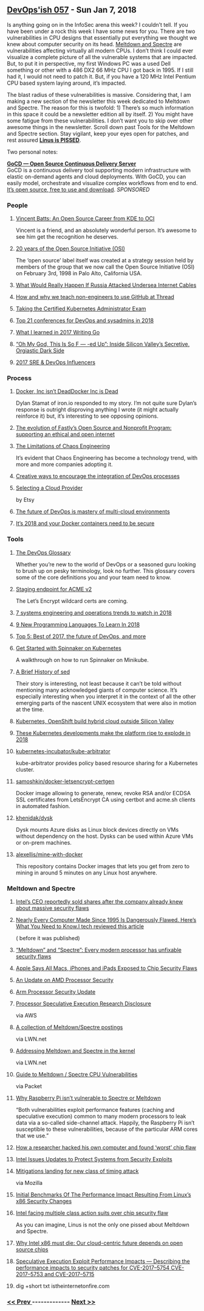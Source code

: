 ## [DevOps'ish 057](https://devopsish.com/057) - Sun Jan 7, 2018

Is anything going on in the InfoSec arena this week? I couldn’t tell. If you have been under a rock this week I have some news for you. There are two vulnerabilities in CPU designs that essentially put everything we thought we knew about computer security on its head. <a href="https://meltdownattack.com/">Meltdown and Spectre</a> are vulnerabilities affecting virtually all modern CPUs. I don’t think I could ever visualize a complete picture of all the vulnerable systems that are impacted. But, to put it in perspective, my first Windows PC was a used Dell something or other with a 486 DX2 66 MHz CPU I got back in 1995. If I still had it, I would not need to patch it. But, if you have a 120 MHz Intel Pentium CPU based system laying around, it’s impacted.

The blast radius of these vulnerabilities is massive. Considering that, I am making a new section of the newsletter this week dedicated to Meltdown and Spectre. The reason for this is twofold: 1) There’s so much information in this space it could be a newsletter edition all by itself. 2) You might have some fatigue from these vulnerabilities. I don’t want you to skip over other awesome things in the newsletter. Scroll down past Tools for the Meltdown and Spectre section. Stay vigilant, keep your eyes open for patches, and rest assured <a href="http://www.businessinsider.com/linus-torvalds-linux-inventor-is-furious-at-intel-2018-1"><strong>Linus is PISSED</strong></a>.

Two personal notes:

<a href="https://devopsish.us14.list-manage.com/track/click?u=631fcd11ad2a643d08035c221&amp;id=5a1471dfb5&amp;e=7cc492dc98"><strong>GoCD — Open Source Continuous Delivery Server</strong></a><br/>GoCD is a continuous delivery tool supporting modern infrastructure with elastic on-demand agents and cloud deployments. With GoCD, you can easily model, orchestrate and visualize complex workflows from end to end. <a href="https://devopsish.us14.list-manage.com/track/click?u=631fcd11ad2a643d08035c221&amp;id=3133731028&amp;e=7cc492dc98">It’s open source, free to use and download</a>. <em>SPONSORED</em>

### People

1. [Vincent Batts: An Open Source Career from KDE to OCI](https://thenewstack.io/vincent-batts-kde-oci/)

     Vincent is a friend, and an absolutely wonderful person. It’s awesome to see him get the recognition he deserves.
1. [20 years of the Open Source Initiative (OSI)](http://www.computerweekly.com/blog/Open-Source-Insider/20-years-of-Open-Source-Initiative-OSI)

     The ‘open source’ label itself was created at a strategy session held by members of the group that we now call the Open Source Initiative (OSI) on February 3rd, 1998 in Palo Alto, California USA.
1. [What Would Really Happen If Russia Attacked Undersea Internet Cables](https://www.wired.com/story/russia-undersea-internet-cables/)

    
1. [How and why we teach non-engineers to use GitHub at Thread](https://thread.engineering/teaching-non-engineers-how-to-contribute-code-2e85411ab464)

    
1. [Taking the Certified Kubernetes Administrator Exam](https://medium.com/@KevinHoffman/taking-the-certified-kubernetes-administrator-exam-eeab17d65476)

    
1. [Top 21 conferences for DevOps and sysadmins in 2018](https://www.hpe.com/us/en/insights/articles/2018/01/top-21-conferences-for-devops-and-sysadmins-in-2018.html)

    
1. [What I learned in 2017 Writing Go](https://www.commandercoriander.net/blog/2017/12/31/writing-go/)

    
1. [“Oh My God, This Is So F — -ed Up”: Inside Silicon Valley’s Secretive, Orgiastic Dark Side](https://www.vanityfair.com/news/2018/01/brotopia-silicon-valley-secretive-orgiastic-inner-sanctum)

    
1. [2017 SRE & DevOps Influencers](https://robhirschfeld.com/2018/01/01/2017-sre-devops-influencers/)

    
### Process

1. [Docker, Inc isn’t DeadDocker Inc is Dead](https://blog.iron.io/docker-inc-isnt-dead/)

     Dylan Stamat of iron.io responded to my  story. I’m not quite sure Dylan’s response is outright disproving anything I wrote (it might actually reinforce it) but, it’s interesting to see opposing opinions.
1. [The evolution of Fastly’s Open Source and Nonprofit Program: supporting an ethical and open internet](https://www.fastly.com/blog/evolution-fastlys-open-source-and-nonprofit-program-supporting-an-ethical-and-open-internet/)

    
1. [The Limitations of Chaos Engineering](https://medium.com/production-ready/the-limitations-of-chaos-engineering-2a74816c0df3)

     It’s evident that Chaos Engineering has become a technology trend, with more and more companies adopting it.
1. [Creative ways to encourage the integration of DevOps processes](http://www.theserverside.com/feature/Creative-ways-to-encourage-the-integration-of-DevOps-processes)

    
1. [Selecting a Cloud Provider](https://codeascraft.com/2018/01/04/selecting-a-cloud-provider/)

    by Etsy
1. [The future of DevOps is mastery of multi-cloud environments](https://opensource.com/article/18/1/future-devops)

    
1. [It’s 2018 and your Docker containers need to be secure](https://blog.cloudpassage.com/2018/01/02/2018-docker-containers-need-secure/)

    
### Tools

1. [The DevOps Glossary](https://caylent.com/devops-glossary/)

     Whether you’re new to the world of DevOps or a seasoned guru looking to brush up on pesky terminology, look no further. This glossary covers some of the core definitions you and your team need to know.
1. [Staging endpoint for ACME v2](https://community.letsencrypt.org/t/staging-endpoint-for-acme-v2/49605)

     The Let’s Encrypt wildcard certs are coming.
1. [7 systems engineering and operations trends to watch in 2018](https://www.oreilly.com/ideas/7-systems-engineering-and-operations-trends-to-watch-in-2018?cmp=tw-webops-confpro-info-vlca18_2018_trends)

    
1. [9 New Programming Languages To Learn In 2018](https://www.rankred.com/new-programming-languages-to-learn/)

    
1. [Top 5: Best of 2017, the future of DevOps, and more](https://opensource.com/article/18/1/top-5-january-5)

    
1. [Get Started with Spinnaker on Kubernetes](https://thenewstack.io/getting-started-spinnaker-kubernetes/)

     A walkthrough on how to run Spinnaker on Minikube.
1. [A Brief History of sed](https://blog.sourcerer.io/a-brief-history-of-sed-6eaf00302ed)

     Their story is interesting, not least because it can’t be told without mentioning many acknowledged giants of computer science. It’s especially interesting when you interpret it in the context of all the other emerging parts of the nascent UNIX ecosystem that were also in motion at the time.
1. [Kubernetes, OpenShift build hybrid cloud outside Silicon Valley](https://siliconangle.com/blog/2018/01/02/kubernetes-openshift-build-hybrid-cloud-outside-silicon-valley-kubecon/)

    
1. [These Kubernetes developments make the platform ripe to explode in 2018](https://www.techrepublic.com/article/these-kubernetes-developments-make-the-platform-ripe-to-explode-in-2018/)

    
1. [kubernetes-incubator/kube-arbitrator](https://github.com/kubernetes-incubator/kube-arbitrator)

     kube-arbitrator provides policy based resource sharing for a Kubernetes cluster.
1. [samoshkin/docker-letsencrypt-certgen](https://github.com/samoshkin/docker-letsencrypt-certgen)

     Docker image allowing to generate, renew, revoke RSA and/or ECDSA SSL certificates from LetsEncrypt CA using certbot and acme.sh clients in automated fashion.
1. [khenidak/dysk](https://github.com/khenidak/dysk)

     Dysk mounts Azure disks as Linux block devices directly on VMs without dependency on the host. Dysks can be used within Azure VMs or on-prem machines.
1. [alexellis/mine-with-docker](https://github.com/alexellis/mine-with-docker)

     This repository contains Docker images that lets you get from zero to mining in around 5 minutes on any Linux host anywhere.
### Meltdown and Spectre

1. [Intel’s CEO reportedly sold shares after the company already knew about massive security flaws](https://www.cnbc.com/2018/01/04/intel-ceo-reportedly-sold-shares-after-the-company-already-knew-about-massive-security-flaws.html)

    
1. [Nearly Every Computer Made Since 1995 Is Dangerously Flawed. Here’s What You Need to Know.I tech reviewed this article](http://nymag.com/selectall/2018/01/intel-chip-security-flaw-meltdown-spectre-what-to-know-explainer.html)

    ( before it was published)
1. [“Meltdown” and “Spectre”: Every modern processor has unfixable security flaws](https://arstechnica.com/gadgets/2018/01/meltdown-and-spectre-every-modern-processor-has-unfixable-security-flaws/)

    
1. [Apple Says All Macs, iPhones and iPads Exposed to Chip Security Flaws](https://www.bloomberg.com/news/articles/2018-01-05/apple-says-all-macs-iphones-ipads-exposed-to-chip-flaw)

    
1. [An Update on AMD Processor Security](https://www.amd.com/en/corporate/speculative-execution)

    
1. [Arm Processor Security Update](https://developer.arm.com/support/security-update)

    
1. [Processor Speculative Execution Research Disclosure](https://aws.amazon.com/security/security-bulletins/AWS-2018-013/)

    via AWS
1. [A collection of Meltdown/Spectre postings](https://lwn.net/Articles/742999/)

    via LWN.net
1. [Addressing Meltdown and Spectre in the kernel](https://lwn.net/SubscriberLink/743265/df1eea5a556de4d4/)

    via LWN.net
1. [Guide to Meltdown / Spectre CPU Vulnerabilities](http://help.packet.net/technical/infrastructure/guide-to-meltdown-spectre-cpu-vulnerabilities)

    via Packet
1. [Why Raspberry Pi isn’t vulnerable to Spectre or Meltdown](https://www.raspberrypi.org/blog/why-raspberry-pi-isnt-vulnerable-to-spectre-or-meltdown/)

     “Both vulnerabilities exploit performance features (caching and speculative execution) common to many modern processors to leak data via a so-called side-channel attack. Happily, the Raspberry Pi isn’t susceptible to these vulnerabilities, because of the particular ARM cores that we use.”
1. [How a researcher hacked his own computer and found ‘worst’ chip flaw](http://www.reuters.com/article/us-cyber-intel-researcher/how-a-researcher-hacked-his-own-computer-and-found-worst-chip-flaw-idUSKBN1ET1ZR)

    
1. [Intel Issues Updates to Protect Systems from Security Exploits](https://newsroom.intel.com/news-releases/intel-issues-updates-protect-systems-security-exploits/)

    
1. [Mitigations landing for new class of timing attack](https://blog.mozilla.org/security/2018/01/03/mitigations-landing-new-class-timing-attack/)

    via Mozilla
1. [Initial Benchmarks Of The Performance Impact Resulting From Linux’s x86 Security Changes](https://www.phoronix.com/scan.php?page=article&item=linux-415-x86pti&num=1)

    
1. [Intel facing multiple class action suits over chip security flaw](https://www.theverge.com/2018/1/5/16853732/intel-meltdown-spectre-cpu-vulnerability-class-action-suits)

     As you can imagine, Linus is not the only one pissed about Meltdown and Spectre.
1. [Why Intel x86 must die: Our cloud-centric future depends on open source chips](http://www.zdnet.com/article/why-intel-x86-must-die-our-cloud-centric-future-depends-on-open-source-chips-meltdown/)

    
1. [Speculative Execution Exploit Performance Impacts — Describing the performance impacts to security patches for CVE-2017–5754 CVE-2017–5753 and CVE-2017–5715](https://access.redhat.com/articles/3307751)

    
1. []()

    dig +short txt istheinternetonfire.com

### [ << Prev ](devopsweekly-056.md) ------------- [ Next >> ](devopsweekly-058.md)